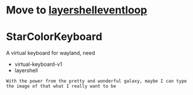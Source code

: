 # Move to [layershelleventloop](https://github.com/waycrate/layershelleventloop)

# StarColorKeyboard

A virtual keyboard for wayland, need

* virtual-keyboard-v1
* layershell

`With the power from the pretty and wonderful galaxy, maybe I can type the image of that what I really want to be`
